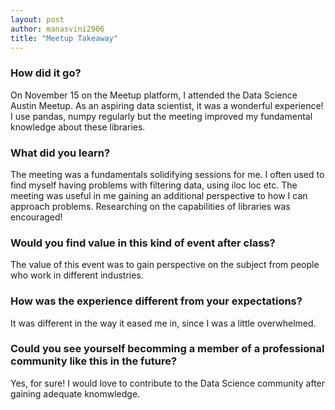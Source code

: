 ```yaml
---
layout: post
author: manasvini2906
title: "Meetup Takeaway"
---
```


### How did it go?
On November 15 on the Meetup platform, I attended the Data Science Austin Meetup. As an aspiring data scientist, it was a wonderful experience! I use pandas, numpy regularly but the meeting improved my fundamental knowledge about these libraries.

### What did you learn?
The meeting was a fundamentals solidifying sessions for me. I often used to find myself having problems with filtering data, using iloc loc etc. The meeting was useful in me gaining an additional perspective to how I can approach problems. Researching on the capabilities of libraries was encouraged!

### Would you find value in this kind of event after class?
The value of this event was to gain perspective on the subject from people who work in different industries.

### How was the experience different from your expectations?
It was different in the way it eased me in, since I was a little overwhelmed.

### Could you see yourself becomming a member of a professional community like this in the future?
Yes, for sure! I would love to contribute to the Data Science community after gaining adequate knomwledge.
